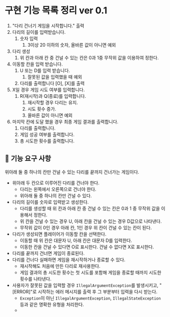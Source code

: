 # 구현 기능 목록 정리 ver 0.1

1. "다리 건너기 게임을 시작합니다." 출력
2. 다리의 길이를 입력받습니다.
   1. 숫자 입력
      1. 3이상 20 이하의 숫자, 올바른 값이 아니면 예외
3. 다리 생성
   1. 위 칸과 아래 칸 중 건널 수 있는 칸은 0과 1중 무작위 값을 이용하여 정한다.
4. 이동할 칸을 입력 받습니다.
   1. U 또는 D를 입력 받습니다.
      1. 잘못된 값을 입력했을 때 예외
   2. 다리를 출력합니다 [O], [X]를 출력
5. X일 경우 게임 시도 여부를 입력합니다.
   1. R(재시작)과 Q(종료)를 입력합니다.
      1. 재시작할 경우 다리는 유지.
      2. 시도 횟수 증가.
      3. 올바른 값이 아니면 예외
6. 마지막 칸에 도달 했을 경우 최종 게임 결과를 출력합니다.
   1. 다리를 출력합니다.
   2. 게임 성공 여부를 출력합니다.
   3. 총 시도한 횟수를 출력합니다.



## 🚀 기능 요구 사항
위아래 둘 중 하나의 칸만 건널 수 있는 다리를 끝까지 건너가는 게임이다.
- 위아래 두 칸으로 이루어진 다리를 건너야 한다.
    - 다리는 왼쪽에서 오른쪽으로 건너야 한다.
    - 위아래 둘 중 하나의 칸만 건널 수 있다.
- 다리의 길이를 숫자로 입력받고 생성한다.
    - 다리를 생성할 때 위 칸과 아래 칸 중 건널 수 있는 칸은 0과 1 중 무작위 값을 이용해서 정한다.
    - 위 칸을 건널 수 있는 경우 U, 아래 칸을 건널 수 있는 경우 D값으로 나타낸다.
    - 무작위 값이 0인 경우 아래 칸, 1인 경우 위 칸이 건널 수 있는 칸이 된다.
- 다리가 생성되면 플레이어가 이동할 칸을 선택한다.
    - 이동할 때 위 칸은 대문자 U, 아래 칸은 대문자 D를 입력한다.
    - 이동한 칸을 건널 수 있다면 O로 표시한다. 건널 수 없다면 X로 표시한다.
- 다리를 끝까지 건너면 게임이 종료된다.
- 다리를 건너다 실패하면 게임을 재시작하거나 종료할 수 있다.
    - 재시작해도 처음에 만든 다리로 재사용한다.
    - 게임 결과의 총 시도한 횟수는 첫 시도를 포함해 게임을 종료할 때까지 시도한 횟수를 나타낸다.
- 사용자가 잘못된 값을 입력할 경우 `IllegalArgumentException`를 발생시키고, "[ERROR]"로 시작하는 에러 메시지를 출력 후 그 부분부터 입력을 다시 받는다.
    - `Exception`이 아닌 `IllegalArgumentException`, `IllegalStateException` 등과 같은 명확한 유형을 처리한다.
    - 